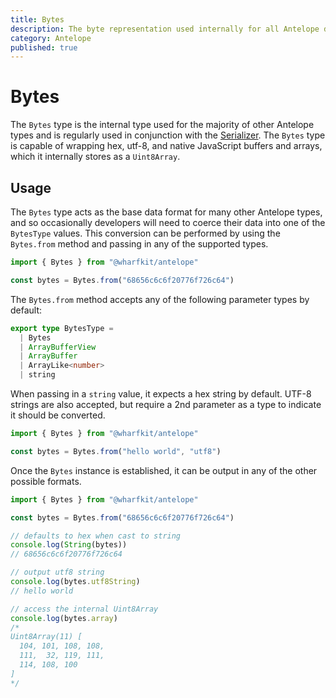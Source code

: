 ```yaml
---
title: Bytes
description: The byte representation used internally for all Antelope data types and serialization
category: Antelope
published: true
---
```


# Bytes

The `Bytes` type is the internal type used for the majority of other Antelope types and is regularly used in conjunction with the [Serializer](/docs/antelope/serializer). The `Bytes` type is capable of wrapping hex, utf-8, and native JavaScript buffers and arrays, which it internally stores as a `Uint8Array`.

## Usage

The `Bytes` type acts as the base data format for many other Antelope types, and so occasionally developers will need to coerce their data into one of the `BytesType` values. This conversion can be performed by using the `Bytes.from` method and passing in any of the supported types.

```ts
import { Bytes } from "@wharfkit/antelope"

const bytes = Bytes.from("68656c6c6f20776f726c64")
```

The `Bytes.from` method accepts any of the following parameter types by default:

```ts
export type BytesType =
  | Bytes
  | ArrayBufferView
  | ArrayBuffer
  | ArrayLike<number>
  | string
```

When passing in a `string` value, it expects a hex string by default. UTF-8 strings are also accepted, but require a 2nd parameter as a type to indicate it should be converted.

```ts
import { Bytes } from "@wharfkit/antelope"

const bytes = Bytes.from("hello world", "utf8")
```

Once the `Bytes` instance is established, it can be output in any of the other possible formats.

```ts
import { Bytes } from "@wharfkit/antelope"

const bytes = Bytes.from("68656c6c6f20776f726c64")

// defaults to hex when cast to string
console.log(String(bytes))
// 68656c6c6f20776f726c64

// output utf8 string
console.log(bytes.utf8String)
// hello world

// access the internal Uint8Array
console.log(bytes.array)
/*
Uint8Array(11) [
  104, 101, 108, 108,
  111,  32, 119, 111,
  114, 108, 100
]
*/
```

##
